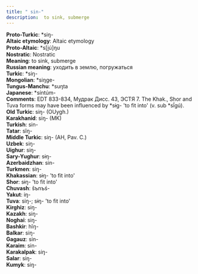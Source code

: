 ```yaml
---
title: " sin-"
description:  to sink, submerge
---
```


<strong>Proto-Turkic</strong>:  *siŋ-<br>
<strong>Altaic etymology</strong>:  Altaic etymology<br>
<strong> Proto-Altaic</strong>:  *s[i̯ú]ŋu<br>
<strong>Nostratic</strong>:  Nostratic<br>
<strong>Meaning</strong>:  to sink, submerge<br>
<strong>Russian meaning</strong>:  уходить в землю, погружаться<br>
<strong>Turkic</strong>:  *siŋ-<br>
<strong>Mongolian</strong>:  *siŋge-<br>
<strong>Tungus-Manchu</strong>:  *suŋta<br>
<strong>Japanese</strong>:  *síntúm-<br>
<strong>Comments</strong>:  EDT 833-834, Мудрак Дисс. 43, ЭСТЯ 7. The Khak., Shor and Tuva forms may have been influenced by *sɨg- 'to fit into' (v. sub *sĭ́gú).<br>
<strong>Old Turkic</strong>:  siŋ- (OUygh.)<br>
<strong>Karakhanid</strong>:  siŋ- (MK)<br>
<strong>Turkish</strong>:  sin-<br>
<strong>Tatar</strong>:  sĭŋ-<br>
<strong>Middle Turkic</strong>:  siŋ- (AH, Pav. C.)<br>
<strong>Uzbek</strong>:  siŋ-<br>
<strong>Uighur</strong>:  siŋ-<br>
<strong>Sary-Yughur</strong>:  sɨŋ-<br>
<strong>Azerbaidzhan</strong>:  sin-<br>
<strong>Turkmen</strong>:  siŋ-<br>
<strong>Khakassian</strong>:  sɨŋ- 'to fit into'<br>
<strong>Shor</strong>:  sɨŋ- 'to fit into'<br>
<strong>Chuvash</strong>:  šъnъś-<br>
<strong>Yakut</strong>:  iŋ-<br>
<strong>Tuva</strong>:  siŋ-; sɨŋ- 'to fit into'<br>
<strong>Kirghiz</strong>:  siŋ-<br>
<strong>Kazakh</strong>:  siŋ-<br>
<strong>Noghai</strong>:  siŋ-<br>
<strong>Bashkir</strong>:  hĭŋ-<br>
<strong>Balkar</strong>:  siŋ-<br>
<strong>Gagauz</strong>:  sin-<br>
<strong>Karaim</strong>:  sin-<br>
<strong>Karakalpak</strong>:  siŋ-<br>
<strong>Salar</strong>:  siŋ-<br>
<strong>Kumyk</strong>:  siŋ-<br>


